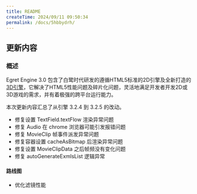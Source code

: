```yaml
---
title: README
createTime: 2024/09/11 09:50:34
permalink: /docs/5hbbydrh/
---
```

## 更新内容

### 概述

Egret Engine 3.0 包含了白鹭时代研发的遵循HTML5标准的2D引擎及全新打造的[3D引擎](https://github.com/egret-labs/egret-3d)，它解决了HTML5性能问题及碎片化问题，灵活地满足开发者开发2D或3D游戏的需求，并有着极强的跨平台运行能力。


本次更新内容汇总了从引擎 3.2.4 到 3.2.5 的改动。

* 修复设置 TextField.textFlow 渲染异常问题
* 修复 Audio 在 chrome 浏览器可能引发报错问题
* 修复 MovieClip 帧事件派发异常问题
* 修复容器设置 cacheAsBitmap 后渲染异常问题
* 修复设置 MovieClipData 之后帧频没有变化问题
* 修复 autoGenerateExmlsList 逻辑异常

#### 路线图
* 优化滤镜性能
